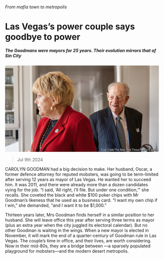 ###### From mafia town to metropolis

# Las Vegas’s power couple says goodbye to power 

##### The Goodmans were mayors for 25 years. Their evolution mirrors that of Sin City 

![image](images/20240713_USP003.jpg) 

> Jul 9th 2024 

CAROLYN GOODMAN had a big decision to make. Her husband, Oscar, a former defence attorney for reputed mobsters, was going to be term-limited after serving 12 years as mayor of Las Vegas. He wanted her to succeed him. It was 2011, and there were already more than a dozen candidates vying for the job. “I said, ‘All right, I’ll file. But under one condition,’” she recalls. She coveted the black and white $100 poker chips with Mr Goodman’s likeness that he used as a business card. “I want my own chip if I win,” she demanded, “and I want it to be $1,000.”

Thirteen years later, Mrs Goodman finds herself in a similar position to her husband. She will leave office this year after serving three terms as mayor (plus an extra year when the city juggled its electoral calendar). But no other Goodman is waiting in the wings. When a new mayor is elected in November, it will mark the end of a quarter-century of Goodman rule in Las Vegas. The couple’s time in office, and their lives, are worth considering. Now in their mid-80s, they are a bridge between —a sparsely populated playground for mobsters—and the modern desert metropolis. 

